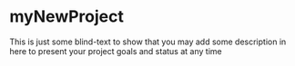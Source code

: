 # myNewProject
This is just some blind-text to show that you may add some description in here to present your project goals and status at any time 
